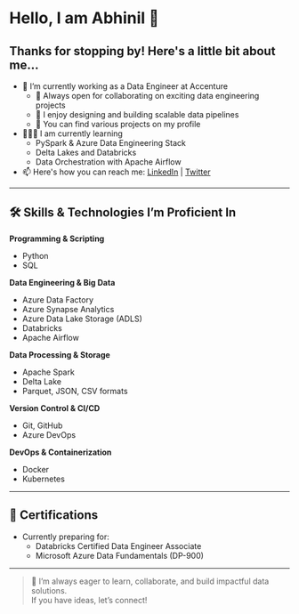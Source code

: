 # Hello, I am Abhinil 👋

## Thanks for stopping by! Here's a little bit about me...

- 🔭 I’m currently working as a Data Engineer at Accenture
  - 👯 Always open for collaborating on exciting data engineering projects
  - 💬 I enjoy designing and building scalable data pipelines
  - 🤘 You can find various projects on my profile
- 🧑🏻‍🏫 I am currently learning
  - PySpark & Azure Data Engineering Stack
  - Delta Lakes and Databricks
  - Data Orchestration with Apache Airflow
- 📫 Here's how you can reach me: [LinkedIn](https://www.linkedin.com/) | [Twitter](https://twitter.com/)

---

## 🛠 Skills & Technologies I’m Proficient In

**Programming & Scripting**
- Python
- SQL

**Data Engineering & Big Data**
- Azure Data Factory
- Azure Synapse Analytics
- Azure Data Lake Storage (ADLS)
- Databricks
- Apache Airflow

**Data Processing & Storage**
- Apache Spark
- Delta Lake
- Parquet, JSON, CSV formats

**Version Control & CI/CD**
- Git, GitHub
- Azure DevOps

**DevOps & Containerization**
- Docker
- Kubernetes

---

## 📜 Certifications
- Currently preparing for:
  - Databricks Certified Data Engineer Associate
  - Microsoft Azure Data Fundamentals (DP-900)

---

> 🚀 I’m always eager to learn, collaborate, and build impactful data solutions.  
> If you have ideas, let’s connect!
